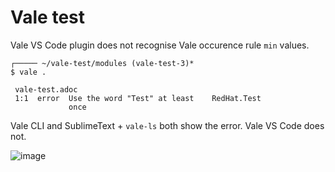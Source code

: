 # Vale test

Vale VS Code plugin does not recognise Vale occurence rule `min` values.

```
┌───── ~/vale-test/modules (vale-test-3)*
$ vale .

 vale-test.adoc
 1:1  error  Use the word "Test" at least    RedHat.Test 
             once  
```

Vale CLI and SublimeText + `vale-ls` both show the error. Vale VS Code does not.

![image](https://github.com/aireilly/vale-test/assets/74046732/a63e0303-05f7-4375-871e-64405a368d86)
